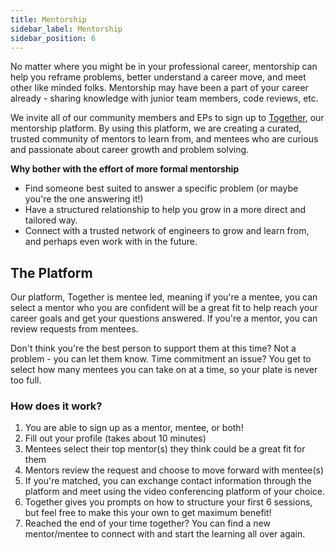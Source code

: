 ```yaml
---
title: Mentorship
sidebar_label: Mentorship
sidebar_position: 6
---
```


No matter where you might be in your professional career, mentorship can help you reframe problems, better understand a career move, and meet other like minded folks. Mentorship may have been a part of your career already - sharing knowledge with junior team members, code reviews, etc.

We invite all of our community members and EPs to sign up to [Together](https://www.togetherplatform.com/), our mentorship platform. By using this platform, we are creating a curated, trusted community of mentors to learn from, and mentees who are curious and passionate about career growth and problem solving.

**Why bother with the effort of more formal mentorship**

- Find someone best suited to answer a specific problem (or maybe you're the one answering it!)
- Have a structured relationship to help you grow in a more direct and tailored way.
- Connect with a trusted network of engineers to grow and learn from, and perhaps even work with in the future. 
 
## The Platform

Our platform, Together is mentee led, meaning if you're a mentee, you can select a mentor who you are confident will be a great fit to help reach your career goals and get your questions answered. If you're a mentor, you can review requests from mentees. 

Don't think you're the best person to support them at this time? Not a problem - you can let them know. Time commitment an issue? You get to select how many mentees you can take on at a time, so your plate is never too full.

### How does it work?

1. You are able to sign up as a mentor, mentee, or both!
2. Fill out your profile (takes about 10 minutes)
3. Mentees select their top mentor(s) they think could be a great fit for them
4. Mentors review the request and choose to move forward with mentee(s)
5. If you're matched, you can exchange contact information through the platform and meet using the video conferencing platform of your choice.
6. Together gives you prompts on how to structure your first 6 sessions, but feel free to make this your own to get maximum benefit!
7. Reached the end of your time together? You can find a new mentor/mentee to connect with and start the learning all over again. 

